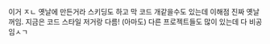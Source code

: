 이거 ㅈㄴ 옛날에 만든거라 스키딩도 하고 막 코드 개같을수도 있는데 이해점
진짜 옛날꺼임.
지금은 코드 스타일 저거랑 다름! (아마도)
다른 프로젝트들도 많이 있는데 다 비공임ㅅㄱ
